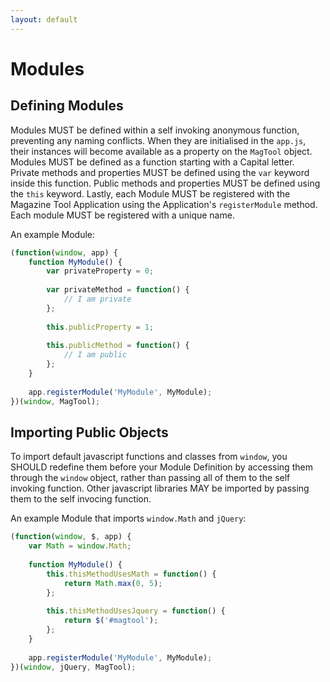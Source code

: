 ```yaml
---
layout: default
---
```


# Modules
<!-- [[TOC]] -->

## Defining Modules

Modules MUST be defined within a self invoking anonymous function, preventing any naming conflicts. When they are initialised in the `app.js`, their instances will become available as a property on the `MagTool` object. Modules MUST be defined as a function starting with a Capital letter. Private methods and properties MUST be defined using the `var` keyword inside this function. Public methods and properties MUST be defined using the `this` keyword. Lastly, each Module MUST be registered with the Magazine Tool Application using the Application's `registerModule` method. Each module MUST be registered with a unique name.

An example Module:

```js
(function(window, app) {
    function MyModule() {
        var privateProperty = 0;
        
        var privateMethod = function() {
            // I am private
        };
        
        this.publicProperty = 1;
        
        this.publicMethod = function() {
            // I am public
        };
    }
 
    app.registerModule('MyModule', MyModule);
})(window, MagTool);

```

## Importing Public Objects

To import default javascript functions and classes from `window`, you SHOULD redefine them before your Module Definition by accessing them through the `window` object, rather than passing all of them to the self invoking function. Other javascript libraries MAY be imported by passing them to the self invocing function.

An example Module that imports `window.Math` and `jQuery`:

```js
(function(window, $, app) {
    var Math = window.Math;
    
    function MyModule() {
        this.thisMethodUsesMath = function() {
            return Math.max(0, 5);
        };
        
        this.thisMethodUsesJquery = function() {
            return $('#magtool');
        };
    }
 
    app.registerModule('MyModule', MyModule);
})(window, jQuery, MagTool);

```
